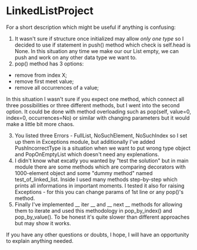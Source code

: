 # LinkedListProject

For a short description which might be useful if anything is confusing:

1. It wasn't sure if structure once initialized may allow *only one type* so I decided to use if statement in push() method which check is self.head is None. In this situation any time we make our our List empty, we can push and work on any other data type we want to.
2. pop() method has 3 options:
  * remove from index X;
  * remove first meet value;
  * remove all occurrences of a value;
    
In this situation I wasn't sure if you expect one method, which connect all three possibilities or three different methods, but I went into the second option. It could be done with method overloading such as pop(self, value=0, index=0, occurrences=No) or similar with changing parameters but it would make a little bit more chaos.

3. You listed three Errors - FullList, NoSuchElement, NoSuchIndex so I set up them in Exceptions module, but additionally I've added PushIncorrectType is a situation when we want to put wrong type object and PopOnEmptyList which doesn't need any explenations.
4. I didn't know what excatly you wanted by "test the solution" but in main module there are some methods which are comparing decorators with 1000-element object and some "dummy method" named test_of_linked_list. Inside I used many methods step-by-step which prints all informations in important moments. I tested it also for raising Exceptions - for this you can change params of 1st line or any pop()'s method.
5. Finally I've implemented __ iter __ and __ next __ methods for allowing them to iterate and used this methodology in pop_by_index() and pop_by_value(). To be honest it's quite slower than different approaches but may show it works.

If you have any other questions or doubts, I hope, I will have an opportunity to explain anything needed.
